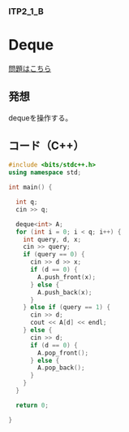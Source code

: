 ### ITP2_1_B

# Deque

  [問題はこちら](https://onlinejudge.u-aizu.ac.jp/courses/lesson/8/ITP2/1/ITP2_1_B)


## 発想

  dequeを操作する。


## コード（C++）

```cpp
#include <bits/stdc++.h>
using namespace std;

int main() {

  int q;
  cin >> q;

  deque<int> A;
  for (int i = 0; i < q; i++) {
    int query, d, x;
    cin >> query;
    if (query == 0) {
      cin >> d >> x;
      if (d == 0) {
        A.push_front(x);
      } else {
        A.push_back(x);
      }
    } else if (query == 1) {
      cin >> d;
      cout << A[d] << endl;
    } else {
      cin >> d;
      if (d == 0) {
        A.pop_front();
      } else {
        A.pop_back();
      }
    }
  }

  return 0;

}
```
